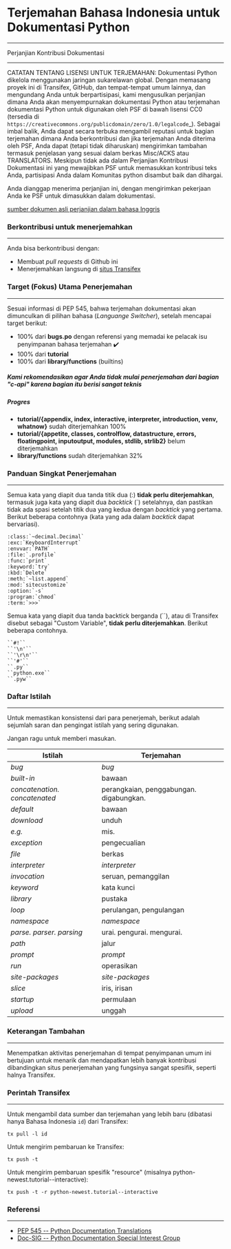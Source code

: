 # Terjemahan Bahasa Indonesia untuk Dokumentasi Python
---

Perjanjian Kontribusi Dokumentasi

---

CATATAN TENTANG LISENSI UNTUK TERJEMAHAN: Dokumentasi Python dikelola 
menggunakan jaringan sukarelawan global. Dengan memasang proyek ini 
di Transifex, GitHub, dan tempat-tempat umum lainnya, dan mengundang
Anda untuk berpartisipasi, kami mengusulkan perjanjian dimana Anda akan
menyempurnakan dokumentasi Python atau terjemahan dokumentasi 
Python untuk digunakan oleh PSF di bawah lisensi CC0
(tersedia di
`https://creativecommons.org/publicdomain/zero/1.0/legalcode`_).
Sebagai imbal balik, Anda dapat secara terbuka mengambil reputasi untuk
bagian terjemahan dimana Anda berkontribusi dan jika terjemahan Anda 
diterima oleh PSF, Anda dapat (tetapi tidak diharuskan) mengirimkan 
tambahan termasuk penjelasan yang sesuai dalam berkas Misc/ACKS atau 
TRANSLATORS. Meskipun tidak ada dalam Perjanjian Kontribusi Dokumentasi
ini yang mewajibkan PSF untuk memasukkan kontribusi teks Anda, partisipasi 
Anda dalam Komunitas python disambut baik dan dihargai.

Anda dianggap menerima perjanjian ini, dengan mengirimkan pekerjaan
Anda ke PSF untuk dimasukkan dalam dokumentasi.

[sumber dokumen asli perjanjian dalam bahasa Inggris](https://www.python.org/dev/peps/pep-0545/#setup-the-documentation-contribution-agreement)

### Berkontribusi untuk menerjemahkan
---
Anda bisa berkontribusi dengan:

* Membuat _pull requests_ di Github ini
* Menerjemahkan langsung di [situs Transifex](https://www.transifex.com/python-doc/python-newest/language/id/)

### Target (Fokus) Utama Penerjemahan
---
Sesuai informasi di PEP 545, bahwa terjemahan dokumentasi akan dimunculkan di pilihan bahasa (_Languange Switcher_),
setelah mencapai target berikut:

* 100% dari **bugs.po** dengan referensi yang memadai ke pelacak isu penyimpanan bahasa terjemahan :heavy_check_mark:
* 100% dari **tutorial**
* 100% dari **library/functions** (builtins)

##### Kami rekomendasikan agar Anda tidak mulai penerjemahan dari bagian "c-api" karena bagian itu berisi sangat teknis

##### Progres
* **tutorial/{appendix, index, interactive, interpreter, introduction, venv, whatnow}** sudah diterjemahkan 100%
* **tutorial/{appetite, classes, controlflow, datastructure, errors, floatingpoint, inputoutput, modules, stdlib, strlib2}** belum diterjemahkan
* **library/functions** sudah diterjemahkan 32%

### Panduan Singkat Penerjemahan
---
Semua kata yang diapit dua tanda titik dua (:) **tidak perlu diterjemahkan**, termasuk juga kata yang diapit dua *backtick* (`) setelahnya, dan pastikan tidak ada spasi setelah titik dua yang kedua dengan *backtick* yang pertama. Berikut beberapa contohnya (kata yang ada dalam *backtick* dapat bervariasi).
```
:class:`~decimal.Decimal`
:exc:`KeyboardInterrupt`
:envvar:`PATH`
:file:`.profile`
:func:`print`
:keyword:`try`
:kbd:`Delete`
:meth:`~list.append`
:mod:`sitecustomize`
:option:`-s`
:program:`chmod`
:term:`>>>`
```

Semua kata yang diapit dua tanda backtick berganda (``), atau di Transifex disebut sebagai "Custom Variable",  **tidak perlu diterjemahkan**. Berikut beberapa contohnya.
```
``#!``
``'\n'``
``'\r\n'``
``'#'``
``.py``
``python.exe``
``.pyw``
```

### Daftar Istilah
---
Untuk memastikan konsistensi dari para penerjemah, berikut adalah sejumlah 
saran dan pengingat istilah yang sering digunakan.

Jangan ragu untuk memberi masukan.

Istilah | Terjemahan
--- | ---
*bug* | *bug*
*built-in* | bawaan
*concatenation. concatenated* | perangkaian, penggabungan. digabungkan.
*default* | bawaan
*download* | unduh
*e.g.* | mis.
*exception* | pengecualian
*file* | berkas
*interpreter* | *interpreter*
*invocation* | seruan, pemanggilan
*keyword* | kata kunci
*library* | pustaka
*loop* | perulangan, pengulangan
*namespace* | *namespace*
*parse. parser. parsing* | urai. pengurai. mengurai.
*path* | jalur
*prompt* | *prompt*
*run* | operasikan
*site-packages* | *site-packages*
*slice* | iris, irisan
*startup* | permulaan
*upload* | unggah

### Keterangan Tambahan
---
Menempatkan aktivitas penerjemahan di tempat penyimpanan umum ini bertujuan untuk 
menarik dan mendapatkan lebih banyak kontribusi dibandingkan situs penerjemahan 
yang fungsinya sangat spesifik, seperti halnya Transifex.

### Perintah Transifex
---
Untuk mengambil data sumber dan terjemahan yang lebih baru (dibatasi hanya Bahasa Indonesia `id`) dari Transifex:
```
tx pull -l id
```

Untuk mengirim pembaruan ke Transifex:
```
tx push -t
```

Untuk mengirim pembaruan spesifik "resource" (misalnya python-newest.tutorial--interactive):
```
tx push -t -r python-newest.tutorial--interactive
```

### Referensi
---

* [PEP 545 -- Python Documentation Translations](https://www.python.org/dev/peps/pep-0545/)
* [Doc-SIG -- Python Documentation Special Interest Group](https://mail.python.org/mailman/listinfo/doc-sig)

